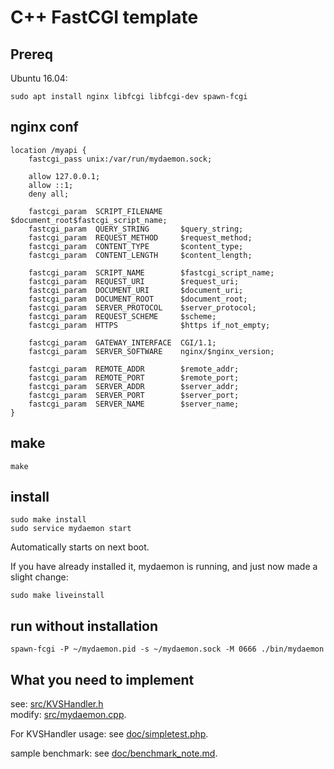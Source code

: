# C++ FastCGI template

## Prereq

Ubuntu 16.04:

```
sudo apt install nginx libfcgi libfcgi-dev spawn-fcgi
```

## nginx conf

```
location /myapi {
	fastcgi_pass unix:/var/run/mydaemon.sock;
	
	allow 127.0.0.1;
	allow ::1;
	deny all;

	fastcgi_param  SCRIPT_FILENAME    $document_root$fastcgi_script_name;
	fastcgi_param  QUERY_STRING       $query_string;
	fastcgi_param  REQUEST_METHOD     $request_method;
	fastcgi_param  CONTENT_TYPE       $content_type;
	fastcgi_param  CONTENT_LENGTH     $content_length;

	fastcgi_param  SCRIPT_NAME        $fastcgi_script_name;
	fastcgi_param  REQUEST_URI        $request_uri;
	fastcgi_param  DOCUMENT_URI       $document_uri;
	fastcgi_param  DOCUMENT_ROOT      $document_root;
	fastcgi_param  SERVER_PROTOCOL    $server_protocol;
	fastcgi_param  REQUEST_SCHEME     $scheme;
	fastcgi_param  HTTPS              $https if_not_empty;

	fastcgi_param  GATEWAY_INTERFACE  CGI/1.1;
	fastcgi_param  SERVER_SOFTWARE    nginx/$nginx_version;

	fastcgi_param  REMOTE_ADDR        $remote_addr;
	fastcgi_param  REMOTE_PORT        $remote_port;
	fastcgi_param  SERVER_ADDR        $server_addr;
	fastcgi_param  SERVER_PORT        $server_port;
	fastcgi_param  SERVER_NAME        $server_name;
}
```

## make

```
make
```

## install

```
sudo make install
sudo service mydaemon start
```

Automatically starts on next boot.

If you have already installed it, mydaemon is running, and just now made a slight change:


```
sudo make liveinstall
```

## run without installation

```
spawn-fcgi -P ~/mydaemon.pid -s ~/mydaemon.sock -M 0666 ./bin/mydaemon
```

## What you need to implement

see: [src/KVSHandler.h](./src/KVSHandler.h)  
modify: [src/mydaemon.cpp](./src/mydaemon.cpp).  
  
For KVSHandler usage: see [doc/simpletest.php](./doc/simpletest.php).  
  
sample benchmark: see [doc/benchmark_note.md](./doc/benchmark_note.md).